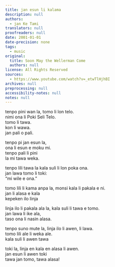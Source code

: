 ```yaml
---
title: jan esun li kalama
description: null
authors:
  - jan Ke Tami
translators: null
proofreaders: null
date: 2001-01-01
date-precision: none
tags:
  - music
original:
  title: Soon May the Wellerman Come
  authors: null
license: All Rights Reserved
sources:
  - https://www.youtube.com/watch?v=_etwTlHjhBI
archives: null
preprocessing: null
accessibility-notes: null
notes: null
---
```


tenpo pini wan la, tomo li lon telo.  \
nimi ona li Poki Seli Telo.  \
tomo li tawa.  \
kon li wawa.  \
jan pali o pali.

tenpo pi jan esun la,  \
ona li esun e moku mi.  \
tenpo pali li pini  \
la mi tawa weka.

tenpo lili tawa la kala suli li lon poka ona.  \
jan lawa tomo li toki:  \
“mi wile e ona.”

tomo lili li kama anpa la, monsi kala li pakala e ni.  \
jan li alasa e kala  \
kepeken ilo linja

linja ilo li pakala ala la, kala suli li tawa e tomo.  \
jan lawa li ike ala,  \
taso ona li nasin alasa.

tenpo suno mute la, linja ilo li awen, li lawa.  \
tomo lili ale li weka ale.  \
kala suli li awen tawa

toki la, linja en kala en alasa li awen.  \
jan esun li awen toki  \
tawa jan tomo, tawa alasa!